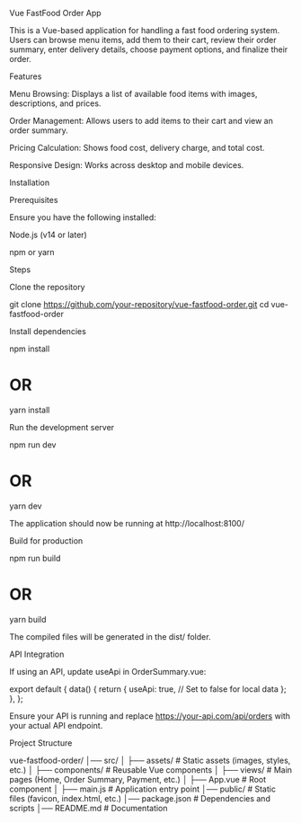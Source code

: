Vue FastFood Order App

This is a Vue-based application for handling a fast food ordering system. Users can browse menu items, add them to their cart, review their order summary, enter delivery details, choose payment options, and finalize their order.

Features

Menu Browsing: Displays a list of available food items with images, descriptions, and prices.

Order Management: Allows users to add items to their cart and view an order summary.

Pricing Calculation: Shows food cost, delivery charge, and total cost.

Responsive Design: Works across desktop and mobile devices.

Installation

Prerequisites

Ensure you have the following installed:

Node.js (v14 or later)

npm or yarn

Steps

Clone the repository

git clone https://github.com/your-repository/vue-fastfood-order.git
cd vue-fastfood-order

Install dependencies

npm install
# OR
yarn install

Run the development server

npm run dev
# OR
yarn dev

The application should now be running at http://localhost:8100/

Build for production

npm run build
# OR
yarn build

The compiled files will be generated in the dist/ folder.

API Integration

If using an API, update useApi in OrderSummary.vue:

export default {
  data() {
    return {
      useApi: true, // Set to false for local data
    };
  },
};

Ensure your API is running and replace https://your-api.com/api/orders with your actual API endpoint.


Project Structure

vue-fastfood-order/
│── src/
│   ├── assets/        # Static assets (images, styles, etc.)
│   ├── components/    # Reusable Vue components
│   ├── views/         # Main pages (Home, Order Summary, Payment, etc.)
│   ├── App.vue        # Root component
│   ├── main.js        # Application entry point
│── public/            # Static files (favicon, index.html, etc.)
│── package.json       # Dependencies and scripts
│── README.md          # Documentation